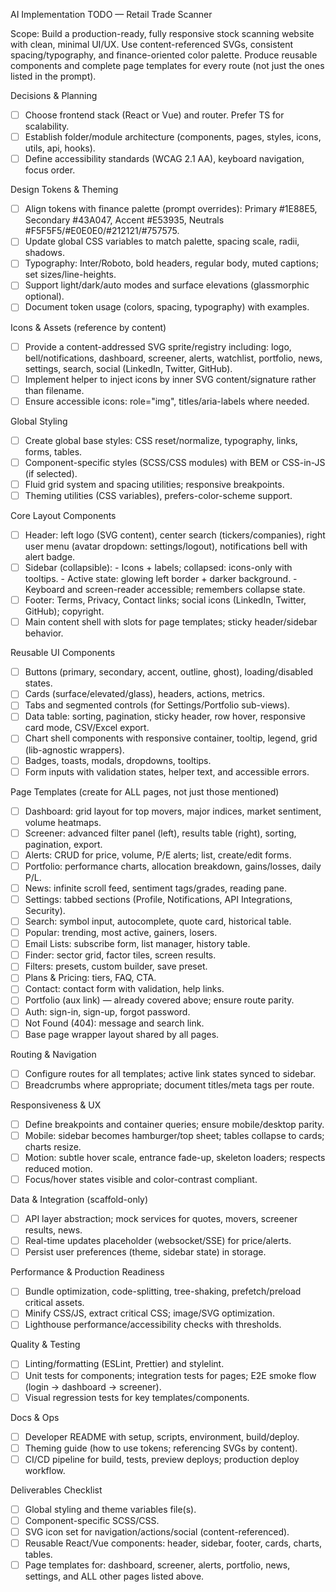 AI Implementation TODO — Retail Trade Scanner

Scope: Build a production-ready, fully responsive stock scanning website with clean, minimal UI/UX. Use content-referenced SVGs, consistent spacing/typography, and finance-oriented color palette. Produce reusable components and complete page templates for every route (not just the ones listed in the prompt).

Decisions & Planning
- [ ] Choose frontend stack (React or Vue) and router. Prefer TS for scalability.
- [ ] Establish folder/module architecture (components, pages, styles, icons, utils, api, hooks).
- [ ] Define accessibility standards (WCAG 2.1 AA), keyboard navigation, focus order.

Design Tokens & Theming
- [ ] Align tokens with finance palette (prompt overrides):
      Primary #1E88E5, Secondary #43A047, Accent #E53935, Neutrals #F5F5F5/#E0E0E0/#212121/#757575.
- [ ] Update global CSS variables to match palette, spacing scale, radii, shadows.
- [ ] Typography: Inter/Roboto, bold headers, regular body, muted captions; set sizes/line-heights.
- [ ] Support light/dark/auto modes and surface elevations (glassmorphic optional).
- [ ] Document token usage (colors, spacing, typography) with examples.

Icons & Assets (reference by content)
- [ ] Provide a content-addressed SVG sprite/registry including: logo, bell/notifications, dashboard, screener, alerts, watchlist, portfolio, news, settings, search, social (LinkedIn, Twitter, GitHub).
- [ ] Implement helper to inject icons by inner SVG content/signature rather than filename.
- [ ] Ensure accessible icons: role="img", titles/aria-labels where needed.

Global Styling
- [ ] Create global base styles: CSS reset/normalize, typography, links, forms, tables.
- [ ] Component-specific styles (SCSS/CSS modules) with BEM or CSS-in-JS (if selected).
- [ ] Fluid grid system and spacing utilities; responsive breakpoints.
- [ ] Theming utilities (CSS variables), prefers-color-scheme support.

Core Layout Components
- [ ] Header: left logo (SVG content), center search (tickers/companies), right user menu (avatar dropdown: settings/logout), notifications bell with alert badge.
- [ ] Sidebar (collapsible):
      - Icons + labels; collapsed: icons-only with tooltips.
      - Active state: glowing left border + darker background.
      - Keyboard and screen-reader accessible; remembers collapse state.
- [ ] Footer: Terms, Privacy, Contact links; social icons (LinkedIn, Twitter, GitHub); copyright.
- [ ] Main content shell with slots for page templates; sticky header/sidebar behavior.

Reusable UI Components
- [ ] Buttons (primary, secondary, accent, outline, ghost), loading/disabled states.
- [ ] Cards (surface/elevated/glass), headers, actions, metrics.
- [ ] Tabs and segmented controls (for Settings/Portfolio sub-views).
- [ ] Data table: sorting, pagination, sticky header, row hover, responsive card mode, CSV/Excel export.
- [ ] Chart shell components with responsive container, tooltip, legend, grid (lib-agnostic wrappers).
- [ ] Badges, toasts, modals, dropdowns, tooltips.
- [ ] Form inputs with validation states, helper text, and accessible errors.

Page Templates (create for ALL pages, not just those mentioned)
- [ ] Dashboard: grid layout for top movers, major indices, market sentiment, volume heatmaps.
- [ ] Screener: advanced filter panel (left), results table (right), sorting, pagination, export.
- [ ] Alerts: CRUD for price, volume, P/E alerts; list, create/edit forms.
- [ ] Portfolio: performance charts, allocation breakdown, gains/losses, daily P/L.
- [ ] News: infinite scroll feed, sentiment tags/grades, reading pane.
- [ ] Settings: tabbed sections (Profile, Notifications, API Integrations, Security).
- [ ] Search: symbol input, autocomplete, quote card, historical table.
- [ ] Popular: trending, most active, gainers, losers.
- [ ] Email Lists: subscribe form, list manager, history table.
- [ ] Finder: sector grid, factor tiles, screen results.
- [ ] Filters: presets, custom builder, save preset.
- [ ] Plans & Pricing: tiers, FAQ, CTA.
- [ ] Contact: contact form with validation, help links.
- [ ] Portfolio (aux link) — already covered above; ensure route parity.
- [ ] Auth: sign-in, sign-up, forgot password.
- [ ] Not Found (404): message and search link.
- [ ] Base page wrapper layout shared by all pages.

Routing & Navigation
- [ ] Configure routes for all templates; active link states synced to sidebar.
- [ ] Breadcrumbs where appropriate; document titles/meta tags per route.

Responsiveness & UX
- [ ] Define breakpoints and container queries; ensure mobile/desktop parity.
- [ ] Mobile: sidebar becomes hamburger/top sheet; tables collapse to cards; charts resize.
- [ ] Motion: subtle hover scale, entrance fade-up, skeleton loaders; respects reduced motion.
- [ ] Focus/hover states visible and color-contrast compliant.

Data & Integration (scaffold-only)
- [ ] API layer abstraction; mock services for quotes, movers, screener results, news.
- [ ] Real-time updates placeholder (websocket/SSE) for price/alerts.
- [ ] Persist user preferences (theme, sidebar state) in storage.

Performance & Production Readiness
- [ ] Bundle optimization, code-splitting, tree-shaking, prefetch/preload critical assets.
- [ ] Minify CSS/JS, extract critical CSS; image/SVG optimization.
- [ ] Lighthouse performance/accessibility checks with thresholds.

Quality & Testing
- [ ] Linting/formatting (ESLint, Prettier) and stylelint.
- [ ] Unit tests for components; integration tests for pages; E2E smoke flow (login → dashboard → screener).
- [ ] Visual regression tests for key templates/components.

Docs & Ops
- [ ] Developer README with setup, scripts, environment, build/deploy.
- [ ] Theming guide (how to use tokens; referencing SVGs by content).
- [ ] CI/CD pipeline for build, tests, preview deploys; production deploy workflow.

Deliverables Checklist
- [ ] Global styling and theme variables file(s).
- [ ] Component-specific SCSS/CSS.
- [ ] SVG icon set for navigation/actions/social (content-referenced).
- [ ] Reusable React/Vue components: header, sidebar, footer, cards, charts, tables.
- [ ] Page templates for: dashboard, screener, alerts, portfolio, news, settings, and ALL other pages listed above.
